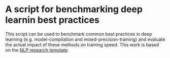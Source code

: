 # A script for benchmarking deep learnin best practices

This script can be used to benchmark common best practices in deep learning (e.g. model-compilation and mixed-precision-training) and evaluate the actual impact of these methods on training speed. This work is based on the [NLP research template](https://github.com/konstantinjdobler/nlp-research-template).